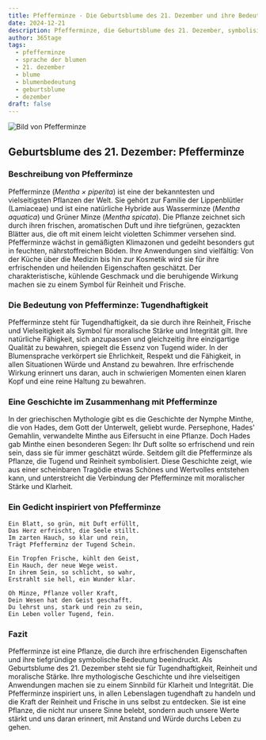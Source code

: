 ```yaml
---
title: Pfefferminze - Die Geburtsblume des 21. Dezember und ihre Bedeutung
date: 2024-12-21
description: Pfefferminze, die Geburtsblume des 21. Dezember, symbolisiert Tugendhaftigkeit. Erfahre mehr über ihre Geschichte, Bedeutung und Symbolik in der Sprache der Blumen.
author: 365tage
tags:
  - pfefferminze
  - sprache der blumen
  - 21. dezember
  - blume
  - blumenbedeutung
  - geburtsblume
  - dezember
draft: false
---
```


![Bild von Pfefferminze](https://cdn.pixabay.com/photo/2023/07/16/15/16/dark-bumblebee-8130903_960_720.jpg#center)


## Geburtsblume des 21. Dezember: Pfefferminze

### Beschreibung von Pfefferminze

Pfefferminze (_Mentha × piperita_) ist eine der bekanntesten und vielseitigsten Pflanzen der Welt. Sie gehört zur Familie der Lippenblütler (Lamiaceae) und ist eine natürliche Hybride aus Wasserminze (_Mentha aquatica_) und Grüner Minze (_Mentha spicata_). Die Pflanze zeichnet sich durch ihren frischen, aromatischen Duft und ihre tiefgrünen, gezackten Blätter aus, die oft mit einem leicht violetten Schimmer versehen sind. Pfefferminze wächst in gemäßigten Klimazonen und gedeiht besonders gut in feuchten, nährstoffreichen Böden. Ihre Anwendungen sind vielfältig: Von der Küche über die Medizin bis hin zur Kosmetik wird sie für ihre erfrischenden und heilenden Eigenschaften geschätzt. Der charakteristische, kühlende Geschmack und die beruhigende Wirkung machen sie zu einem Symbol für Reinheit und Frische.

### Die Bedeutung von Pfefferminze: Tugendhaftigkeit

Pfefferminze steht für Tugendhaftigkeit, da sie durch ihre Reinheit, Frische und Vielseitigkeit als Symbol für moralische Stärke und Integrität gilt. Ihre natürliche Fähigkeit, sich anzupassen und gleichzeitig ihre einzigartige Qualität zu bewahren, spiegelt die Essenz von Tugend wider. In der Blumensprache verkörpert sie Ehrlichkeit, Respekt und die Fähigkeit, in allen Situationen Würde und Anstand zu bewahren. Ihre erfrischende Wirkung erinnert uns daran, auch in schwierigen Momenten einen klaren Kopf und eine reine Haltung zu bewahren.

### Eine Geschichte im Zusammenhang mit Pfefferminze

In der griechischen Mythologie gibt es die Geschichte der Nymphe Minthe, die von Hades, dem Gott der Unterwelt, geliebt wurde. Persephone, Hades' Gemahlin, verwandelte Minthe aus Eifersucht in eine Pflanze. Doch Hades gab Minthe einen besonderen Segen: Ihr Duft sollte so erfrischend und rein sein, dass sie für immer geschätzt würde. Seitdem gilt die Pfefferminze als Pflanze, die Tugend und Reinheit symbolisiert. Diese Geschichte zeigt, wie aus einer scheinbaren Tragödie etwas Schönes und Wertvolles entstehen kann, und unterstreicht die Verbindung der Pfefferminze mit moralischer Stärke und Klarheit.

### Ein Gedicht inspiriert von Pfefferminze

```
Ein Blatt, so grün, mit Duft erfüllt,
Das Herz erfrischt, die Seele stillt.
Im zarten Hauch, so klar und rein,
Trägt Pfefferminz der Tugend Schein.

Ein Tropfen Frische, kühlt den Geist,
Ein Hauch, der neue Wege weist.
In ihrem Sein, so schlicht, so wahr,
Erstrahlt sie hell, ein Wunder klar.

Oh Minze, Pflanze voller Kraft,
Dein Wesen hat den Geist geschafft.
Du lehrst uns, stark und rein zu sein,
Ein Leben voller Tugend, fein.
```

### Fazit

Pfefferminze ist eine Pflanze, die durch ihre erfrischenden Eigenschaften und ihre tiefgründige symbolische Bedeutung beeindruckt. Als Geburtsblume des 21. Dezember steht sie für Tugendhaftigkeit, Reinheit und moralische Stärke. Ihre mythologische Geschichte und ihre vielseitigen Anwendungen machen sie zu einem Sinnbild für Klarheit und Integrität. Die Pfefferminze inspiriert uns, in allen Lebenslagen tugendhaft zu handeln und die Kraft der Reinheit und Frische in uns selbst zu entdecken. Sie ist eine Pflanze, die nicht nur unsere Sinne belebt, sondern auch unsere Werte stärkt und uns daran erinnert, mit Anstand und Würde durchs Leben zu gehen.